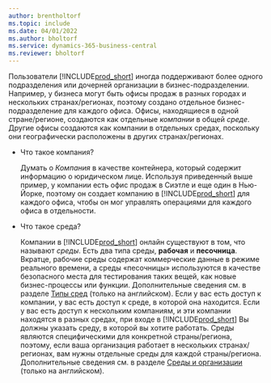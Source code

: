```yaml
---
author: brentholtorf
ms.topic: include
ms.date: 04/01/2022
ms.author: bholtorf
ms.service: dynamics-365-business-central
ms.reviewer: bholtorf
---
```

Пользователи [!INCLUDE[prod_short](prod_short.md)] иногда поддерживают более одного подразделения или дочерней организации в бизнес-подразделении. Например, у бизнеса могут быть офисы продаж в разных городах и нескольких странах/регионах, поэтому создано отдельное бизнес-подразделение для каждого офиса. Офисы, находящиеся в одной стране/регионе, создаются как отдельные *компании* в общей *среде*. Другие офисы создаются как компании в отдельных средах, поскольку они географически расположены в других странах/регионах.

- Что такое компания?

  Думать о *Компания* в качестве контейнера, который содержит информацию о юридическом лице. Используя приведенный выше пример, у компании есть офис продаж в Сиэтле и еще один в Нью-Йорке, поэтому он создает компанию в [!INCLUDE[prod_short](prod_short.md)] для каждого офиса, чтобы он мог управлять операциями для каждого офиса в отдельности.

- Что такое среда?

  Компании в [!INCLUDE[prod_short](prod_short.md)] онлайн существуют в том, что называют *среды*. Есть два типа среды, **рабочая** и **песочница**. Вкратце, рабочие среды содержат коммерческие данные в режиме реального времени, а среды «песочницы» используются в качестве безопасного места для тестирования таких вещей, как новые бизнес-процессы или функции. Дополнительные сведения см. в разделе [Типы сред](/dynamics365/business-central/dev-itpro/administration/tenant-admin-center-environments#types-of-environments) (только на английском). Если у вас есть доступ к компании, у вас есть доступ к среде, в которой она находится. Если у вас есть доступ к нескольким компаниям, и эти компании находятся в разных средах, при входе в [!INCLUDE[prod_short](prod_short.md)] Вы должны указать среду, в которой вы хотите работать. Среды являются специфическими для конкретной страны/региона, поэтому, если ваша организация работает в нескольких странах/регионах, вам нужны отдельные среды для каждой страны/региона. Дополнительные сведения см. в разделе [Среды и организации](/dynamics365/business-central/dev-itpro/administration/tenant-environment-topology#environments-and-companies) (только на английском).
